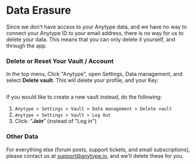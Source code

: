 # Data Erasure

Since we don't have access to your Anytype data, and we have no way to connect your Anytype ID to your email address, there is no way for us to delete your data. This means that you can only delete it yourself, and through the app.

### Delete or Reset Your Vault / Account

In the top menu, Click "Anytype", open Settings, Data management, and select **Delete vault.** This will delete your profile, and your Key:

<figure><img src="../../../.gitbook/assets/image (77) (1).png" alt=""><figcaption></figcaption></figure>

If you would like to create a new vault instead, do the following:

1. `Anytype > Settings > Vault > Data management > Delete vault`
2. `Anytype > Settings > Vault > Log Out`
3. Click: “_**Join**_” (instead of "Log in")

### Other Data

For everything else (forum posts, support tickets, and email subscriptions), please contact us at [support@anytype.io](mailto:support@anytype.io), and we'll delete these for you.
